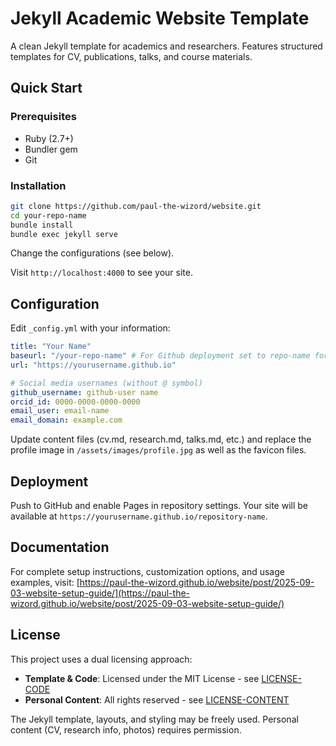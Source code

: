 # Jekyll Academic Website Template

A clean Jekyll template for academics and researchers. Features structured templates for CV, publications, talks, and course materials.

## Quick Start

### Prerequisites

- Ruby (2.7+)
- Bundler gem
- Git

### Installation

```bash
git clone https://github.com/paul-the-wizord/website.git
cd your-repo-name
bundle install
bundle exec jekyll serve
```

Change the configurations (see below).

Visit `http://localhost:4000` to see your site.

## Configuration

Edit `_config.yml` with your information:

```yaml
title: "Your Name"
baseurl: "/your-repo-name" # For Github deployment set to repo-name for local deployment set to ""
url: "https://yourusername.github.io"

# Social media usernames (without @ symbol)
github_username: github-user name
orcid_id: 0000-0000-0000-0000
email_user: email-name
email_domain: example.com
```

Update content files (cv.md, research.md, talks.md, etc.) and replace the profile image in `/assets/images/profile.jpg` as well as the favicon files.

## Deployment

Push to GitHub and enable Pages in repository settings. Your site will be available at `https://yourusername.github.io/repository-name`.

## Documentation

For complete setup instructions, customization options, and usage examples, visit: [https://paul-the-wizord.github.io/website/post/2025-09-03-website-setup-guide/](https://paul-the-wizord.github.io/website/post/2025-09-03-website-setup-guide/)

## License

This project uses a dual licensing approach:

- **Template & Code**: Licensed under the MIT License - see [LICENSE-CODE](LICENSE-CODE)
- **Personal Content**: All rights reserved - see [LICENSE-CONTENT](LICENSE-CONTENT)

The Jekyll template, layouts, and styling may be freely used. Personal content
(CV, research info, photos) requires permission.
